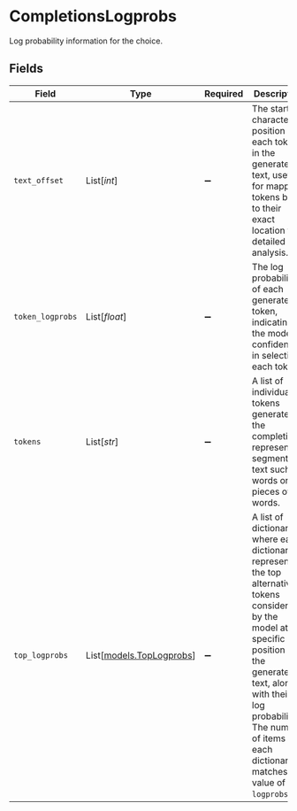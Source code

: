 # CompletionsLogprobs

Log probability information for the choice.


## Fields

| Field                                                                                                                                                                                                                                                                 | Type                                                                                                                                                                                                                                                                  | Required                                                                                                                                                                                                                                                              | Description                                                                                                                                                                                                                                                           |
| --------------------------------------------------------------------------------------------------------------------------------------------------------------------------------------------------------------------------------------------------------------------- | --------------------------------------------------------------------------------------------------------------------------------------------------------------------------------------------------------------------------------------------------------------------- | --------------------------------------------------------------------------------------------------------------------------------------------------------------------------------------------------------------------------------------------------------------------- | --------------------------------------------------------------------------------------------------------------------------------------------------------------------------------------------------------------------------------------------------------------------- |
| `text_offset`                                                                                                                                                                                                                                                         | List[*int*]                                                                                                                                                                                                                                                           | :heavy_minus_sign:                                                                                                                                                                                                                                                    | The starting character position of each token in the generated text, useful for mapping tokens back to their exact location for detailed analysis.                                                                                                                    |
| `token_logprobs`                                                                                                                                                                                                                                                      | List[*float*]                                                                                                                                                                                                                                                         | :heavy_minus_sign:                                                                                                                                                                                                                                                    | The log probabilities of each generated token, indicating the model's confidence in selecting each token.                                                                                                                                                             |
| `tokens`                                                                                                                                                                                                                                                              | List[*str*]                                                                                                                                                                                                                                                           | :heavy_minus_sign:                                                                                                                                                                                                                                                    | A list of individual tokens generated in the completion, representing segments of text such as words or pieces of words.                                                                                                                                              |
| `top_logprobs`                                                                                                                                                                                                                                                        | List[[models.TopLogprobs](../models/toplogprobs.md)]                                                                                                                                                                                                                  | :heavy_minus_sign:                                                                                                                                                                                                                                                    | A list of dictionaries, where each dictionary represents the top alternative tokens considered by the model at a specific position in the generated text, along with their log probabilities. The number of items in each dictionary matches the value of `logprobs`. |